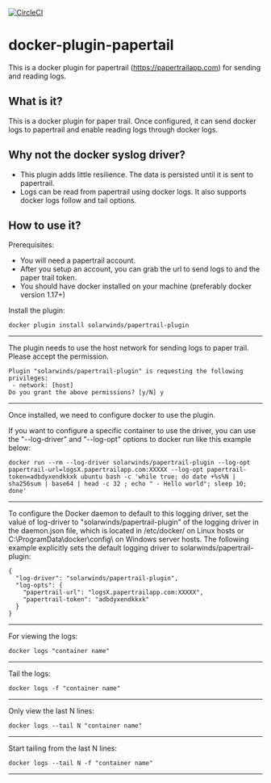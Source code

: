 [![CircleCI](https://circleci.com/gh/solarwinds/docker-plugin-papertail.svg?style=svg)](https://circleci.com/gh/solarwinds/docker-plugin-papertail)

# docker-plugin-papertail

This is a docker plugin for papertrail (https://papertrailapp.com) for sending and reading logs.

**What is it?**
-----------

This is a docker plugin for paper trail. Once configured, it can send docker logs to papertrail and enable reading logs through docker logs.

**Why not the docker syslog driver?**
---------------------------------

 - This plugin adds little resilience. The data is persisted until it is sent to papertrail.
 - Logs can be read from papertrail using docker logs. It also supports docker logs follow and tail options.

**How to use it?**
--------------

Prerequisites:

 - You will need a papertrail account. 
 - After you setup an account, you can grab the url to send logs to and the paper trail token. 
 - You should have docker installed on your machine (preferably docker version 1.17+)


Install the plugin:

    docker plugin install solarwinds/papertrail-plugin


----------


The plugin needs to use the host network for sending logs to paper trail. Please accept the permission.
 

    Plugin "solarwinds/papertrail-plugin" is requesting the following privileges:
     - network: [host]
    Do you grant the above permissions? [y/N] y


----------


Once installed, we need to configure docker to use the plugin.

If you want to configure a specific container to use the driver, you can use the "--log-driver" and "--log-opt" options to docker run like this example below:

    docker run --rm --log-driver solarwinds/papertrail-plugin --log-opt papertrail-url=logsX.papertrailapp.com:XXXXX --log-opt papertrail-token=adbdyxendkkxk ubuntu bash -c 'while true; do date +%s%N | sha256sum | base64 | head -c 32 ; echo " - Hello world"; sleep 10; done'


----------


To configure the Docker daemon to default to this logging driver, set the value of log-driver to "solarwinds/papertrail-plugin" of the logging driver in the daemon.json file, which is located in /etc/docker/ on Linux hosts or C:\ProgramData\docker\config\ on Windows server hosts. The following example explicitly sets the default logging driver to solarwinds/papertrail-plugin:

    {
      "log-driver": "solarwinds/papertrail-plugin",
      "log-opts": {
        "papertrail-url": "logsX.papertrailapp.com:XXXXX",
        "papertrail-token": "adbdyxendkkxk"
      }
    }


----------
For viewing the logs:

    docker logs "container name"


----------


Tail the logs:

    docker logs -f "container name"


----------


Only view the last N lines:

    docker logs --tail N "container name"


----------


Start tailing from the last N lines:

    docker logs --tail N -f "container name"


----------


